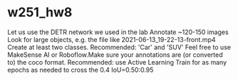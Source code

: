 # w251_hw8

Let us use the DETR network we used in the lab
Annotate ~120-150 images
Look for large objects, e.g. the file like 2021-06-13_19-22-13-front.mp4
Create at least two classes. Recommended: 'Car' and 'SUV'
Feel free to use MakeSense AI or Roboflow.Make sure your annotations are (or converted to) the coco format.
Recommended: use Active Learning
Train for as many epochs as needed to cross the 0.4 IoU=0.50:0.95
